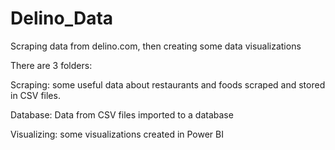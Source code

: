 # Delino_Data
Scraping data from delino.com, then creating some data visualizations

There are 3 folders:

Scraping: some useful data about restaurants and foods scraped and stored in CSV files.

Database: Data from CSV files imported to a database

Visualizing: some visualizations created in Power BI

